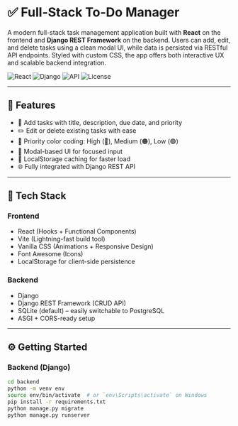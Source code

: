 # ✅ Full-Stack To-Do Manager

A modern full-stack task management application built with **React** on the frontend and **Django REST Framework** on the backend. Users can add, edit, and delete tasks using a clean modal UI, while data is persisted via RESTful API endpoints. Styled with custom CSS, the app offers both interactive UX and scalable backend integration.

![React](https://img.shields.io/badge/frontend-React-blue?logo=react)
![Django](https://img.shields.io/badge/backend-Django-green?logo=django)
![API](https://img.shields.io/badge/API-REST-red?logo=fastapi)
![License](https://img.shields.io/badge/license-MIT-lightgrey)

---

## 🧠 Features

- 📝 Add tasks with title, description, due date, and priority
- ✏️ Edit or delete existing tasks with ease
- 🎯 Priority color coding: High (🔴), Medium (🟠), Low (🟢)
- 🧩 Modal-based UI for focused input
- 🔄 LocalStorage caching for faster load
- 🌐 Fully integrated with Django REST API

---

## 🧱 Tech Stack

### Frontend
- React (Hooks + Functional Components)
- Vite (Lightning-fast build tool)
- Vanilla CSS (Animations + Responsive Design)
- Font Awesome (Icons)
- LocalStorage for client-side persistence

### Backend
- Django
- Django REST Framework (CRUD API)
- SQLite (default) – easily switchable to PostgreSQL
- ASGI + CORS-ready setup

---

## ⚙️ Getting Started

### Backend (Django)

```bash
cd backend
python -m venv env
source env/bin/activate  # or `env\Scripts\activate` on Windows
pip install -r requirements.txt
python manage.py migrate
python manage.py runserver
